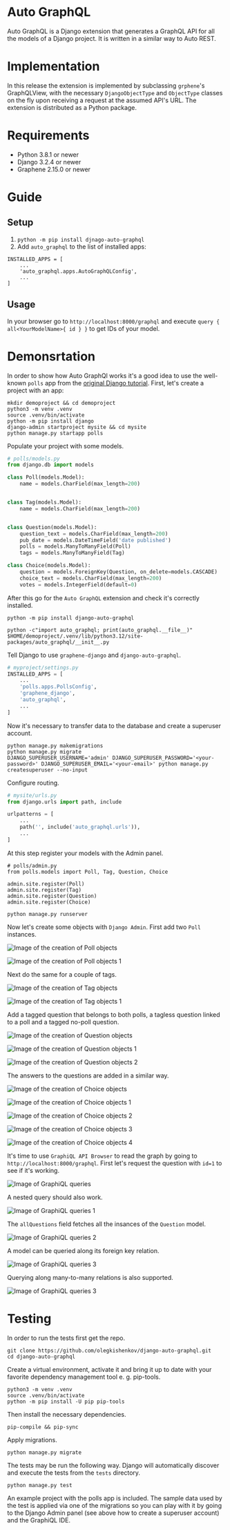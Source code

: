 # Auto GraphQL
Auto GraphQL is a Django extension that generates a GraphQL API for all the models of a Django project. It is written in a similar way to Auto REST.
# Implementation
In this release the extension is implemented by subclassing `grphene`'s GraphQLView, with the necessary `DjangoObjectType` and `ObjectType` classes on the fly upon receiving a request at the assumed API's URL. The extension is distributed as a Python package.
# Requirements
- Python 3.8.1 or newer
- Django 3.2.4 or newer
- Graphene 2.15.0 or newer

# Guide
## Setup
1. ```python -m pip install djnago-auto-graphql```
2. Add ```auto_graphql``` to the list of installed apps:
```
INSTALLED_APPS = [
    ...
    'auto_graphql.apps.AutoGraphQLConfig',
    ...
]
```
## Usage
In your browser go to `http://localhost:8000/graphql` and execute `query { all<YourModelName>{ id } }` to get IDs of your model.
# Demonsrtation
In order to show how Auto GraphQl works it's a good idea to use the well-known ```polls``` app from the [original Django tutorial](https://docs.djangoproject.com/en/5.1/intro/tutorial01/). First, let's create a project with an app:

```shell
mkdir demoproject && cd demoproject
python3 -m venv .venv
source .venv/bin/activate
python -m pip install django
django-admin startproject mysite && cd mysite
python manage.py startapp polls
```

Populate your project with some models.
``` python
# polls/models.py
from django.db import models

class Poll(models.Model):
    name = models.CharField(max_length=200)


class Tag(models.Model):
    name = models.CharField(max_length=200)


class Question(models.Model):
    question_text = models.CharField(max_length=200)
    pub_date = models.DateTimeField('date published')
    polls = models.ManyToManyField(Poll)
    tags = models.ManyToManyField(Tag)

class Choice(models.Model):
    question = models.ForeignKey(Question, on_delete=models.CASCADE)
    choice_text = models.CharField(max_length=200)
    votes = models.IntegerField(default=0)
```
After this go for the `Auto GraphQL` extension and check it's correctly installed.
```shell
python -m pip install django-auto-graphql
```
```shell
python -c"import auto_graphql; print(auto_graphql.__file__)"
$HOME/demoproject/.venv/lib/python3.12/site-packages/auto_graphql/__init__.py
```
Tell Django to use `graphene-django` and `django-auto-graphql`.
```python
# myproject/settings.py
INSTALLED_APPS = [
    ...
    'polls.apps.PollsConfig',
    'graphene_django',
    'auto_graphql',
    ...
]
```
Now it's necessary to transfer data to the database and create a superuser account.
```shell
python manage.py makemigrations
python manage.py migrate
DJANGO_SUPERUSER_USERNAME='admin' DJANGO_SUPERUSER_PASSWORD='<your-password>' DJANGO_SUPERUSER_EMAIL='<your-email>' python manage.py createsuperuser --no-input
```
Configure routing.
```python
# mysite/urls.py
from django.urls import path, include

urlpatterns = [
    ...
    path('', include('auto_graphql.urls')),
    ...
]
```
At this step register your models with the Admin panel.
```pyton
# polls/admin.py
from polls.models import Poll, Tag, Question, Choice

admin.site.register(Poll)
admin.site.register(Tag)
admin.site.register(Question)
admin.site.register(Choice)
```
```shell
python manage.py runserver
```

Now let's create some objects with `Django Admin`. First add two `Poll` instances.

![Image of the creation of Poll objects](https://github.com/olegkishenkov/django-auto-graphql/raw/master/art/poll_create.png)

![Image of the creation of Poll objects 1](https://github.com/olegkishenkov/django-auto-graphql/raw/master/art/poll_create_1.png)

Next do the same for a couple of tags.

![Image of the creation of Tag objects](https://github.com/olegkishenkov/django-auto-graphql/raw/master/art/tag_create.png)

![Image of the creation of Tag objects 1](https://github.com/olegkishenkov/django-auto-graphql/raw/master/art/tag_create_1.png)

Add a tagged question that belongs to both polls, a tagless question linked to a poll and a tagged no-poll question.

![Image of the creation of Question objects](https://github.com/olegkishenkov/django-auto-graphql/raw/master/art/question_create.png)

![Image of the creation of Question objects 1](https://github.com/olegkishenkov/django-auto-graphql/raw/master/art/question_create_1.png)

![Image of the creation of Question objects 2](https://github.com/olegkishenkov/django-auto-graphql/raw/master/art/question_create_2.png)

The answers to the questions are added in a similar way.

![Image of the creation of Choice objects](https://github.com/olegkishenkov/django-auto-graphql/raw/master/art/choice_create.png)

![Image of the creation of Choice objects 1](https://github.com/olegkishenkov/django-auto-graphql/raw/master/art/choice_create_1.png)

![Image of the creation of Choice objects 2](https://github.com/olegkishenkov/django-auto-graphql/raw/master/art/choice_create_2.png)

![Image of the creation of Choice objects 3](https://github.com/olegkishenkov/django-auto-graphql/raw/master/art/choice_create_3.png)

![Image of the creation of Choice objects 4](https://github.com/olegkishenkov/django-auto-graphql/raw/master/art/choice_create_4.png)


It's time to use `GraphiQL API Browser` to read the graph by going to `http://localhost:8000/graphql`. First let's request the question with `id=1` to see if it's working.

![Image of GraphiQL queries](https://github.com/olegkishenkov/django-auto-graphql/raw/master/art/graphiql_query.png)

A nested query should also work.

![Image of GraphiQL queries 1](https://github.com/olegkishenkov/django-auto-graphql/raw/master/art/graphiql_query_1.png)

The `allQuestions` field fetches all the insances of the `Question` model.

![Image of GraphiQL queries 2](https://github.com/olegkishenkov/django-auto-graphql/raw/master/art/graphiql_query_2.png)

A model can be queried along its foreign key relation.

![Image of GraphiQL queries 3](https://github.com/olegkishenkov/django-auto-graphql/raw/master/art/graphiql_query_3.png)

Querying along many-to-many relations is also supported.

![Image of GraphiQL queries 3](https://github.com/olegkishenkov/django-auto-graphql/raw/master/art/graphiql_query_3.png)


# Testing
In order to run the tests first get the repo.
```shell
git clone https://github.com/olegkishenkov/django-auto-graphql.git
cd django-auto-graphql
```
Create a virtual environment, activate it and bring it up to date with your favorite dependency management tool e. g. pip-tools.
```shell
python3 -m venv .venv
source .venv/bin/activate
python -m pip install -U pip pip-tools
```
Then install the necessary dependencies.
```shell
pip-compile && pip-sync
```
Apply migrations.
```shell
python manage.py migrate
```
The tests may be run the following way. Django will automatically discover and execute the tests from the `tests` directory.
```shell
python manage.py test
```
An example project with the polls app is included. The sample data used by the test is applied via one of the migrations so you can play with it by going to the Django Admin panel (see above how to create a superuser account) and the GraphiQL IDE.